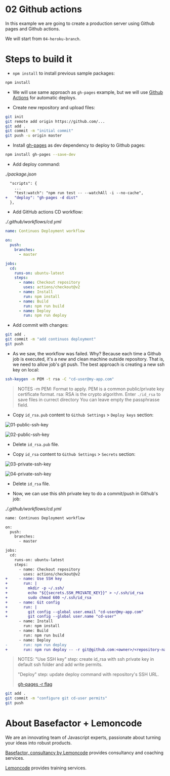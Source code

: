 # 02 Github actions

In this example we are going to create a production server using Github pages and Github actions.

We will start from `04-heroku-branch`.

# Steps to build it

- `npm install` to install previous sample packages:

```bash
npm install
```

- We will use same approach as `gh-pages` example, but we will use [Github Actions](https://docs.github.com/en/free-pro-team@latest/actions) for automatic deploys.

- Create new repository and upload files:

```bash
git init
git remote add origin https://github.com/...
git add .
git commit -m "initial commit"
git push -u origin master
```

- Install [gh-pages](https://github.com/tschaub/gh-pages) as dev dependency to deploy to Github pages:

```bash
npm install gh-pages --save-dev
```

- Add deploy command:

_./package.json_

```diff
  "scripts": {
    ...
    "test:watch": "npm run test -- --watchAll -i --no-cache",
+   "deploy": "gh-pages -d dist"
  },
```

- Add GitHub actions CD workflow:

_./.github/workflows/cd.yml_

```yml
name: Continuos Deployment workflow

on:
  push:
    branches:
      - master

jobs:
  cd:
    runs-on: ubuntu-latest
    steps:
      - name: Checkout repository
        uses: actions/checkout@v2
      - name: Install
        run: npm install
      - name: Build
        run: npm run build
      - name: Deploy
        run: npm run deploy
```

- Add commit with changes:

```bash
git add .
git commit -m "add continuos deployment"
git push
```

- As we saw, the workflow was failed. Why? Because each time a Github job is executed, it's a new and clean machine outside repository. That is, we need to allow job's git push. The best approach is creating a new ssh key on local:

```bash
ssh-keygen -m PEM -t rsa -C "cd-user@my-app.com"
```

> NOTES
> -m PEM: Format to apply. PEM is a common public/private key certificate format.
> rsa: RSA is the crypto algorithm.
> Enter `./id_rsa` to save files in currect directory
> You can leave empty the passphrasse field.

- Copy `id_rsa.pub` content to `Github Settings` > `Deploy keys` section:

![01-public-ssh-key](./readme-resources/01-public-ssh-key.png)

![02-public-ssh-key](./readme-resources/02-public-ssh-key.png)

- Delete `id_rsa.pub` file.

- Copy `id_rsa` content to `Github Settings` > `Secrets` section:

![03-private-ssh-key](./readme-resources/03-private-ssh-key.png)

![04-private-ssh-key](./readme-resources/04-private-ssh-key.png)

- Delete `id_rsa` file.

- Now, we can use this shh private key to do a commit/push in Github's job:

_./.github/workflows/cd.yml_

```diff
name: Continuos Deployment workflow

on:
  push:
    branches:
      - master

jobs:
  cd:
    runs-on: ubuntu-latest
    steps:
      - name: Checkout repository
        uses: actions/checkout@v2
+     - name: Use SSH key
+       run: |
+         mkdir -p ~/.ssh/
+         echo "${{secrets.SSH_PRIVATE_KEY}}" > ~/.ssh/id_rsa
+         sudo chmod 600 ~/.ssh/id_rsa
+     - name: Git config
+       run: |
+         git config --global user.email "cd-user@my-app.com"
+         git config --global user.name "cd-user"
      - name: Install
        run: npm install
      - name: Build
        run: npm run build
      - name: Deploy
-       run: npm run deploy
+       run: npm run deploy -- -r git@github.com:<owner>/<repository-name>.git

```

> NOTES:
> "Use SSH key" step: create id_rsa with ssh private key in default ssh folder and add write permits.
>
> "Deploy" step: update deploy command with repository's SSH URL.
>
> [gh-pages -r flag](https://github.com/tschaub/gh-pages#optionsrepo)

```bash
git add .
git commit -m "configure git cd-user permits"
git push
```

# About Basefactor + Lemoncode

We are an innovating team of Javascript experts, passionate about turning your ideas into robust products.

[Basefactor, consultancy by Lemoncode](http://www.basefactor.com) provides consultancy and coaching services.

[Lemoncode](http://lemoncode.net/services/en/#en-home) provides training services.

